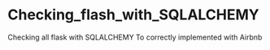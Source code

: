# Checking_flash_with_SQLALCHEMY
Checking all flask with SQLALCHEMY To correctly implemented with Airbnb
